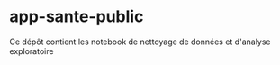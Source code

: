 # app-sante-public
Ce dépôt contient les notebook de nettoyage de données et d'analyse exploratoire

